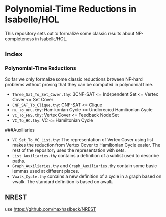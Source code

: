 # Polynomial-Time Reductions in Isabelle/HOL
This repository sets out to formalize some classic results about NP-completeness in Isabelle/HOL. 

## Index
### Polynomial-Time Reductions
So far we only formalize some classic reductions between NP-hard problems without proving
that they can be computed in polynomial time.
- `Three_Sat_To_Set_Cover.thy`: 3CNF-SAT <= Independent Set <= Vertex Cover <= Set Cover 
- `CNF_SAT_To_Clique.thy`: CNF-SAT <= Clique
- `HC_To_UHC.thy`: Hamiltonian Cycle <= Undicrected Hamiltonian Cycle
- `VC_To_FNS.thy`: Vertex Cover <= Feedback Node Set
- `VC_To_HC.thy`: VC <= Hamiltonian Cycle

###Auxiliaries
- `VC_Set_To_VC_List.thy`: The representation of Vertex Cover using list makes the reduction from Vertex Cover to Hamiltonian Cycle easier. The rest of the repository uses the representation with sets.
- `List_Auxiliaries.thy` contains a definition of a sublist used to describe paths.
- `Graph_Auxiliaries.thy` and `Graph_Auxiliaries.thy` contain some basic lemmas used at different places.
- `Vwalk_Cycle.thy` contains a new definition of a cycle in a graph based on vwalk. The standard definition is based on awalk. 

## NREST

use https://github.com/maxhaslbeck/NREST
